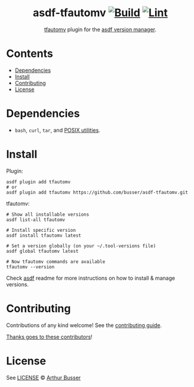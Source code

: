 <div align="center">

# asdf-tfautomv [![Build](https://github.com/busser/asdf-tfautomv/actions/workflows/build.yml/badge.svg)](https://github.com/busser/asdf-tfautomv/actions/workflows/build.yml) [![Lint](https://github.com/busser/asdf-tfautomv/actions/workflows/lint.yml/badge.svg)](https://github.com/busser/asdf-tfautomv/actions/workflows/lint.yml)

[tfautomv](https://github.com/busser/tfautomv) plugin for the [asdf version manager](https://asdf-vm.com).

</div>

# Contents

- [Dependencies](#dependencies)
- [Install](#install)
- [Contributing](#contributing)
- [License](#license)

# Dependencies

- `bash`, `curl`, `tar`, and [POSIX utilities](https://pubs.opengroup.org/onlinepubs/9699919799/idx/utilities.html).

# Install

Plugin:

```shell
asdf plugin add tfautomv
# or
asdf plugin add tfautomv https://github.com/busser/asdf-tfautomv.git
```

tfautomv:

```shell
# Show all installable versions
asdf list-all tfautomv

# Install specific version
asdf install tfautomv latest

# Set a version globally (on your ~/.tool-versions file)
asdf global tfautomv latest

# Now tfautomv commands are available
tfautomv --version
```

Check [asdf](https://github.com/asdf-vm/asdf) readme for more instructions on how to
install & manage versions.

# Contributing

Contributions of any kind welcome! See the [contributing guide](contributing.md).

[Thanks goes to these contributors](https://github.com/busser/asdf-tfautomv/graphs/contributors)!

# License

See [LICENSE](LICENSE) © [Arthur Busser](https://github.com/busser/)
